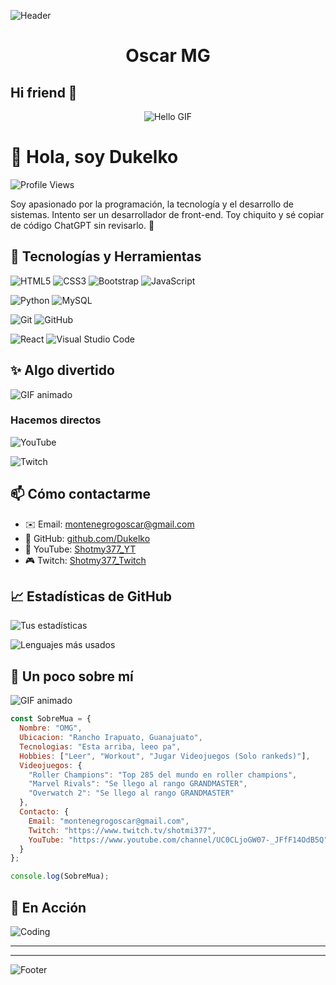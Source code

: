 ![Header](https://i.namu.wiki/i/VLJbquUDnNSfU90SA4QBAkME0pea3wEJx77sbqByHVvNPfrWuUC_SoXNkh7aU24xud1Dr2WGQzqx9aKTlMEIBQ.gif)

<h1 align="center">Oscar MG </h1>

## Hi friend 👋

<div align="center">
  
  ![Hello GIF](https://media.tenor.com/zpiFeuK1dEYAAAAM/space-ranger-juno.gif)
  
</div>

# 👋 Hola, soy Dukelko

![Profile Views](https://komarev.com/ghpvc/?username=Dukeloko&color=orange)

Soy apasionado por la programación, la tecnología y el desarrollo de sistemas. Intento ser un desarrollador de front-end. Toy chiquito y sé copiar de código ChatGPT sin revisarlo. 🚀   

## 🚀 Tecnologías y Herramientas

![HTML5](https://img.shields.io/badge/html5-%23E34F26.svg?style=for-the-badge&logo=html5&logoColor=white)
![CSS3](https://img.shields.io/badge/css3-%231572B6.svg?style=for-the-badge&logo=css3&logoColor=white)
![Bootstrap](https://img.shields.io/badge/bootstrap-%23563D7C.svg?style=for-the-badge&logo=bootstrap&logoColor=white)
![JavaScript](https://img.shields.io/badge/javascript-%23F7DF1E.svg?style=for-the-badge&logo=javascript&logoColor=black)

![Python](https://img.shields.io/badge/python-%233776AB.svg?style=for-the-badge&logo=python&logoColor=white)
![MySQL](https://img.shields.io/badge/mysql-%234479A1.svg?style=for-the-badge&logo=mysql&logoColor=white)

![Git](https://img.shields.io/badge/git-%23F05033.svg?style=for-the-badge&logo=git&logoColor=white)
![GitHub](https://img.shields.io/badge/github-%23121011.svg?style=for-the-badge&logo=github&logoColor=white)

![React](https://img.shields.io/badge/react-%2320232a.svg?style=for-the-badge&logo=react&logoColor=%2361DAFB)
![Visual Studio Code](https://img.shields.io/badge/VS%20Code-0078d7.svg?style=for-the-badge&logo=visual-studio-code&logoColor=white)

## ✨ Algo divertido
![GIF animado](https://64.media.tumblr.com/83e1274f12eaa696823e8ac49ef3f98a/01ffb61ecd04d3d4-3e/s540x810/261f337dcf9b5065a520929516e318f1ce38a54e.gif)

### Hacemos directos

![YouTube](https://img.shields.io/badge/youtube-%23FF0000.svg?style=for-the-badge&logo=youtube&logoColor=white)

![Twitch](https://img.shields.io/badge/twitch-%239146FF.svg?style=for-the-badge&logo=twitch&logoColor=white)


## 📫 Cómo contactarme
- ✉️ Email: [montenegrogoscar@gmail.com](mailto:montenegrogoscar@gmail.com)
- 🐙 GitHub: [github.com/Dukelko](https://github.com/Dukelko)
- 🎥 YouTube: [Shotmy377_YT](https://www.youtube.com/channel/UC0CLjoGW07-_JFfF14OdB5Q)
- 🎮 Twitch: [Shotmy377_Twitch](https://www.twitch.tv/shotmi377)


## 📈 Estadísticas de GitHub
![Tus estadísticas](https://github-readme-stats.vercel.app/api?username=Dukeloko&show_icons=true&theme=cobalt)

![Lenguajes más usados](https://github-readme-stats.vercel.app/api/top-langs/?username=Dukeloko&layout=compact&theme=dracula)


## 🎉 Un poco sobre mí

![GIF animado](https://64.media.tumblr.com/8841242a4ec6c09fb196db8f1beed65a/tumblr_pdw6ibS3TG1w00t0oo1_540.gif)

```javascript
const SobreMua = {
  Nombre: "OMG",
  Ubicacion: "Rancho Irapuato, Guanajuato",
  Tecnologias: "Esta arriba, leeo pa",
  Hobbies: ["Leer", "Workout", "Jugar Videojuegos (Solo rankeds)"],
  Videojuegos: {
    "Roller Champions": "Top 285 del mundo en roller champions",
    "Marvel Rivals": "Se llego al rango GRANDMASTER",
    "Overwatch 2": "Se llego al rango GRANDMASTER"
  },
  Contacto: {
    Email: "montenegrogoscar@gmail.com",
    Twitch: "https://www.twitch.tv/shotmi377",
    YouTube: "https://www.youtube.com/channel/UC0CLjoGW07-_JFfF14OdB5Q"
  }
};

console.log(SobreMua);

```

## 🎥 En Acción
![Coding](https://64.media.tumblr.com/6eabdda5e47253326f58c48f56ce6146/e3361202ab3384b7-9e/s540x810/ce62f1ddecd7b2ae338a0a834fe5514cd3ecba3f.gif)


---

---

![Footer](https://cdn.dribbble.com/userupload/22109882/file/original-43e9db136063d6a7da03169325fc479a.gif)
